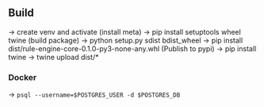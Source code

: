 ## Build
-> create venv and activate
(install meta)
-> pip install setuptools wheel twine
(build package)
-> python setup.py sdist bdist_wheel
-> pip install dist/rule-engine-core-0.1.0-py3-none-any.whl
(Publish to pypi)
-> pip install twine
-> twine upload dist/*

### Docker
-> `psql --username=$POSTGRES_USER -d $POSTGRES_DB`